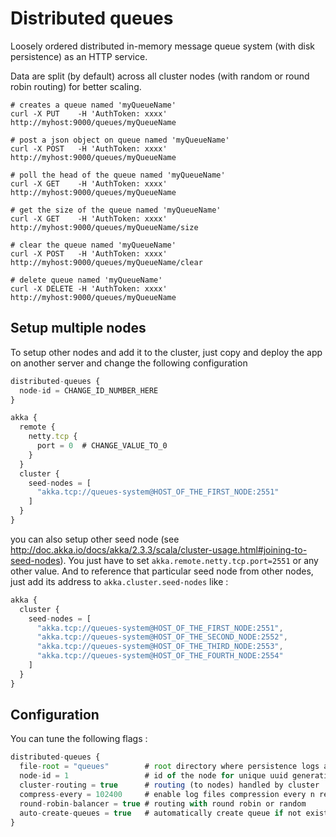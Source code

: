 Distributed queues
=================================

Loosely ordered distributed in-memory message queue system (with disk persistence) as an HTTP service.

Data are split (by default) across all cluster nodes (with random or round robin routing) for better scaling. 

```
# creates a queue named 'myQueueName'
curl -X PUT    -H 'AuthToken: xxxx' http://myhost:9000/queues/myQueueName 

# post a json object on queue named 'myQueueName'
curl -X POST   -H 'AuthToken: xxxx' http://myhost:9000/queues/myQueueName 

# poll the head of the queue named 'myQueueName'
curl -X GET    -H 'AuthToken: xxxx' http://myhost:9000/queues/myQueueName

# get the size of the queue named 'myQueueName'
curl -X GET    -H 'AuthToken: xxxx' http://myhost:9000/queues/myQueueName/size 

# clear the queue named 'myQueueName'
curl -X POST   -H 'AuthToken: xxxx' http://myhost:9000/queues/myQueueName/clear

# delete queue named 'myQueueName'
curl -X DELETE -H 'AuthToken: xxxx' http://myhost:9000/queues/myQueueName 

```

Setup multiple nodes
--------------------

To setup other nodes and add it to the cluster, just copy and deploy the app on another server and change the following configuration

```javascript
distributed-queues {
  node-id = CHANGE_ID_NUMBER_HERE 
}

akka {
  remote {
    netty.tcp {
      port = 0  # CHANGE_VALUE_TO_0
    }
  }
  cluster {
    seed-nodes = [
      "akka.tcp://queues-system@HOST_OF_THE_FIRST_NODE:2551"
    ]
  }
}
```

you can also setup other seed node (see http://doc.akka.io/docs/akka/2.3.3/scala/cluster-usage.html#joining-to-seed-nodes).
You just have to set `akka.remote.netty.tcp.port=2551` or any other value. And to reference that particular seed node 
from other nodes, just add its address to `akka.cluster.seed-nodes` like :

```javascript
akka {
  cluster {
    seed-nodes = [
      "akka.tcp://queues-system@HOST_OF_THE_FIRST_NODE:2551",
      "akka.tcp://queues-system@HOST_OF_THE_SECOND_NODE:2552",
      "akka.tcp://queues-system@HOST_OF_THE_THIRD_NODE:2553",
      "akka.tcp://queues-system@HOST_OF_THE_FOURTH_NODE:2554"
    ]
  }
}
```

Configuration
-------------

You can tune the following flags :

```javascript
distributed-queues {
  file-root = "queues"        # root directory where persistence logs are stored
  node-id = 1                 # id of the node for unique uuid generation in the cluster
  cluster-routing = true      # routing (to nodes) handled by cluster
  compress-every = 102400     # enable log files compression every n read operaiton
  round-robin-balancer = true # routing with round robin or random
  auto-create-queues = true   # automatically create queue if not exists
}
```


